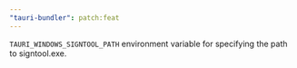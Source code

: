 ```yaml
---
"tauri-bundler": patch:feat
---
```


`TAURI_WINDOWS_SIGNTOOL_PATH` environment variable for specifying the path to signtool.exe.
